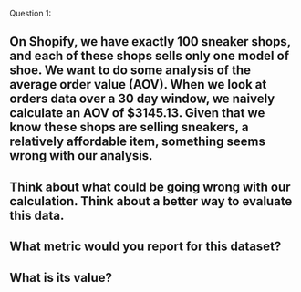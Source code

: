 Question 1:

## On Shopify, we have exactly 100 sneaker shops, and each of these shops sells only one model of shoe. We want to do some analysis of the average order value (AOV). When we look at orders data over a 30 day window, we naively calculate an AOV of $3145.13. Given that we know these shops are selling sneakers, a relatively affordable item, something seems wrong with our analysis. 

## Think about what could be going wrong with our calculation. Think about a better way to evaluate this data. 


## What metric would you report for this dataset?


## What is its value?
